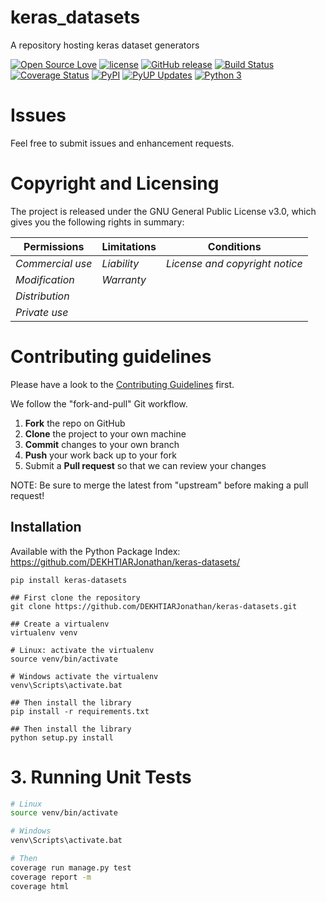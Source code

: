 # keras_datasets

A repository hosting keras dataset generators

[![Open Source Love](https://badges.frapsoft.com/os/v2/open-source.svg?v=103)](https://opensource.org/licenses/MIT/)
[![license](https://img.shields.io/github/license/DEKHTIARJonathan/keras-datasets.svg)](https://github.com/DEKHTIARJonathan/keras-datasets/releases)
[![GitHub release](https://img.shields.io/github/release/DEKHTIARJonathan/keras-datasets.svg)](https://github.com/DEKHTIARJonathan/keras-datasets)
[![Build Status](https://travis-ci.org/DEKHTIARJonathan/keras-datasets.svg?branch=master)](https://travis-ci.org/DEKHTIARJonathan/keras-datasets)
[![Coverage Status](https://coveralls.io/repos/github/DEKHTIARJonathan/keras-datasets/badge.svg?branch=master)](https://coveralls.io/github/DEKHTIARJonathan/keras-datasets?branch=master)
[![PyPI](https://img.shields.io/pypi/v/keras-datasets.svg)](https://pypi.python.org/pypi/keras-datasets/)
[![PyUP Updates](https://pyup.io/repos/github/DEKHTIARJonathan/keras-datasets/shield.svg)](https://pyup.io/repos/github/DEKHTIARJonathan/keras-datasets/)
[![Python 3](https://pyup.io/repos/github/DEKHTIARJonathan/keras-datasets/python-3-shield.svg)](https://pyup.io/repos/github/DEKHTIARJonathan/keras-datasets/)

# Issues

Feel free to submit issues and enhancement requests.

# Copyright and Licensing

The project is released under the GNU General Public License v3.0, which gives you the following rights in summary:

|**Permissions**  |**Limitations**|**Conditions**                 |
|---------------- |-------------- |------------------------------ |
|*Commercial use* |*Liability*    |*License and copyright notice* |
|*Modification*   |*Warranty*     |                               |
|*Distribution*   |               |                               |
|*Private use*    |               |                               |

# Contributing guidelines

Please have a look to the [Contributing Guidelines](CONTRIBUTING.md) first.

We follow the "fork-and-pull" Git workflow.

1. **Fork** the repo on GitHub
2. **Clone** the project to your own machine
3. **Commit** changes to your own branch
4. **Push** your work back up to your fork
5. Submit a **Pull request** so that we can review your changes

NOTE: Be sure to merge the latest from "upstream" before making a pull request!

## Installation

Available with the Python Package Index: <https://github.com/DEKHTIARJonathan/keras-datasets/>

```shell
pip install keras-datasets
```

```shell
## First clone the repository
git clone https://github.com/DEKHTIARJonathan/keras-datasets.git

## Create a virtualenv
virtualenv venv

# Linux: activate the virtualenv
source venv/bin/activate

# Windows activate the virtualenv
venv\Scripts\activate.bat

## Then install the library
pip install -r requirements.txt

## Then install the library
python setup.py install
```

# 3. Running Unit Tests

```sh
# Linux
source venv/bin/activate

# Windows
venv\Scripts\activate.bat

# Then
coverage run manage.py test
coverage report -m
coverage html
```
